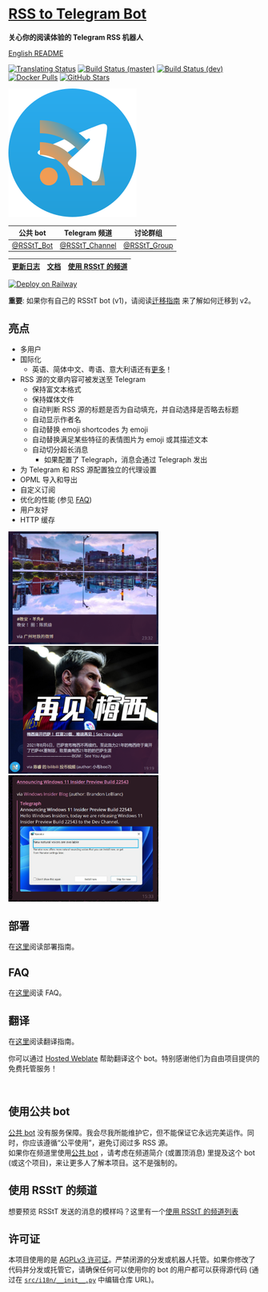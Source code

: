 # [RSS to Telegram Bot](https://t.me/RSStT_Bot)

**关心你的阅读体验的 Telegram RSS 机器人**

[English README](README.md)

[![Translating Status](https://hosted.weblate.org/widgets/rss-to-telegram-bot/-/svg-badge.svg)](https://hosted.weblate.org/engage/rss-to-telegram-bot/)
[![Build Status (master)](https://img.shields.io/github/workflow/status/Rongronggg9/RSS-to-Telegram-Bot/Publish%20Docker%20image/master?label=build%20%28master%29)](https://github.com/Rongronggg9/RSS-to-Telegram-Bot/actions/workflows/publish-docker-image.yml?query=branch%3Amaster)
[![Build Status (dev)](https://img.shields.io/github/workflow/status/Rongronggg9/RSS-to-Telegram-Bot/Publish%20Docker%20image/dev?label=build%20%28dev%29)](https://github.com/Rongronggg9/RSS-to-Telegram-Bot/actions/workflows/publish-docker-image.yml?query=branch%3Adev)
[![Docker Pulls](https://img.shields.io/docker/pulls/rongronggg9/rss-to-telegram)](https://hub.docker.com/r/rongronggg9/rss-to-telegram)
[![GitHub Stars](https://img.shields.io/github/stars/Rongronggg9/Rss-to-Telegram-Bot?style=social)](https://github.com/Rongronggg9/RSS-to-Telegram-Bot/stargazers)

<a href="https://t.me/RSStT_Bot"><img src="docs/resources/RSStT_icon.svg" width = "256" height = "256" alt="RSStT_icon"/><a/>

|     公共 bot     |    Telegram 频道     |       讨论群组        |
|:--------------:|:------------------:|:-----------------:|
|  [@RSStT_Bot]  |  [@RSStT_Channel]  |  [@RSStT_Group]   |

|  [更新日志]  |  [文档]  | [使用 RSStT 的频道] |
|:--------:|:------:|:--------------:|

[@RSStT_Bot]: https://t.me/RSStT_Bot

[@RSStT_Channel]: https://t.me/RSStT_Channel

[@RSStT_Group]: https://t.me/RSStT_Group

[更新日志]: docs/CHANGELOG.zh.md

[文档]: docs

[使用 RSStT 的频道]: docs/channels-using-rsstt.md

[![Deploy on Railway](https://railway.app/button.svg)](docs/deployment-guide.md#option-2-railwayapp)

**重要**: 如果你有自己的 RSStT bot (v1)，请阅读[迁移指南](docs/migration-guide-v2.zh.md) 来了解如何迁移到 v2。

## 亮点

- 多用户
- 国际化
    - 英语、简体中文、粤语、意大利语还有[更多](docs/translation-guide.md)！
- RSS 源的文章内容可被发送至 Telegram
    - 保持富文本格式
    - 保持媒体文件
    - 自动判断 RSS 源的标题是否为自动填充，并自动选择是否略去标题
    - 自动显示作者名
    - 自动替换 emoji shortcodes 为 emoji
    - 自动替换满足某些特征的表情图片为 emoji 或其描述文本
    - 自动切分超长消息
        - 如果配置了 Telegraph，消息会通过 Telegraph 发出
- 为 Telegram 和 RSS 源配置独立的代理设置
- OPML 导入和导出
- 自定义订阅
- 优化的性能 (参见 [FAQ](docs/FAQ.zh.md#q-bot-的性能怎么样它看起来有轻微的内存泄漏问题))
- 用户友好
- HTTP 缓存

<img src="docs/resources/example1.png" width = "300" alt=""/><img src="docs/resources/example3.png" width = "300" alt=""/><img src="docs/resources/example4.png" width = "300" alt=""/>

## 部署

在[这里](docs/deployment-guide.md)阅读部署指南。

## FAQ

在[这里](docs/FAQ.zh.md)阅读 FAQ。

## 翻译

在[这里](docs/translation-guide.md)阅读翻译指南。

你可以通过 [Hosted Weblate](https://hosted.weblate.org/projects/rss-to-telegram-bot/) 帮助翻译这个 bot。特别感谢他们为自由项目提供的免费托管服务！

<a href="https://hosted.weblate.org/engage/rss-to-telegram-bot/"><img src="https://hosted.weblate.org/widgets/rss-to-telegram-bot/-/open-graph.png" width = "500" alt="" /></a>

## 使用公共 bot

[公共 bot](https://t.me/RSStT_Bot) 没有服务保障。我会尽我所能维护它，但不能保证它永远完美运作。同时，你应该遵循“公平使用”，避免订阅过多 RSS 源。  
如果你在频道里使用[公共 bot](https://t.me/RSStT_Bot) ，请考虑在频道简介 (或置顶消息) 里提及这个 bot (或这个项目)，来让更多人了解本项目。这不是强制的。

## 使用 RSStT 的频道

想要预览 RSStT 发送的消息的模样吗？这里有一个[使用 RSStT 的频道列表](docs/channels-using-rsstt.md)

## 许可证

本项目使用的是 [AGPLv3 许可证](LICENSE)。严禁闭源的分发或机器人托管。如果你修改了代码并分发或托管它，请确保任何可以使用你的 bot 的用户都可以获得源代码 (通过在 [`src/i18n/__init__.py`](src/i18n/__init__.py) 中编辑仓库 URL)。
